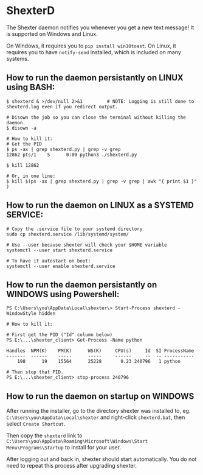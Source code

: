 # ShexterD

The Shexter daemon notifies you whenever you get a new text message! It is supported on Windows and Linux.

On Windows, it requires you to `pip install win10toast`. On Linux, it requires you to have `notify-send` installed, which is included on many systems.

## How to run the daemon persistantly on LINUX using BASH:
```
$ shexterd & >/dev/null 2>&1         # NOTE: Logging is still done to shexterd.log even if you redirect output.

# Disown the job so you can close the terminal without killing the daemon.
$ disown -a         

# How to kill it:
# Get the PID
$ ps -ax | grep shexterd.py | grep -v grep
12862 pts/1    S      0:00 python3 ./shexterd.py

$ kill 12862

# Or, in one line:
$ kill $(ps -ax | grep shexterd.py | grep -v grep | awk "{ print $1 }" )
```

## How to run the daemon on LINUX as a SYSTEMD SERVICE:
```
# Copy the .service file to your systemd directory
sudo cp shexterd.service /lib/systemd/system/

# Use --user because shexter will check your $HOME variable
systemctl --user start shexterd.service

# To have it autostart on boot:
systemctl --user enable shexterd.service

```

## How to run the daemon persistantly on WINDOWS using Powershell:

```
PS C:\Users\you\AppData\Local\shexter\> Start-Process shexterd -WindowStyle hidden

# How to kill it: 

# First get the PID ("Id" column below)
PS E:\...\shexter_client> Get-Process -Name python

Handles  NPM(K)    PM(K)      WS(K)     CPU(s)     Id  SI ProcessName
-------  ------    -----      -----     ------     --  -- -----------
    198      19    15564      25228       0.23 240796   1 python

# Then stop that PID.
PS E:\...\shexter_client> stop-process 240796
```

## How to run the daemon on startup on WINDOWS
After running the installer, go to the directory shexter was installed to, eg. `C:\Users\you\AppData\Local\shexter` and right-click `shexterd.bat`, then select `Create Shortcut`.

Then copy the `shexterd` link to `C:\Users\you\AppData\Roaming\Microsoft\Windows\Start Menu\Programs\Startup` to install for your user.

After logging out and back in, shexter should start automatically. You do not need to repeat this process after upgrading shexter.